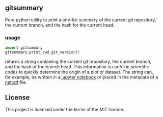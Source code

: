 ## gitsummary

Pure python utility to print a one-list summary of the current git repository, the current branch, and the hash for the current head.

### usage

``` python
import gitsummary
gitsummary.print_cwd_git_version()
```


returns a string containing the current git repository, the current branch, and the hash of the branch head.  This information is useful in scientific codes to quickly determine the origin of a plot or dataset.  The string can, for example, be written in a [jupyter notebook](https://jupyter.org/) or placed in the metadata of a [netcdf](https://www.unidata.ucar.edu/software/netcdf/) file.  

## License

This project is licensed under the terms of the MIT license.
